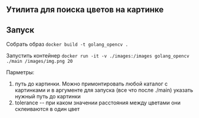 ## Утилита для поиска цветов на картинке

## Запуск

Собрать образ
`docker build -t golang_opencv .`

Запустить контейнер
`docker run -it -v ./images:/images golang_opencv ./main /images/img.png 20`

Парметры:
1. путь до картинки. Можно примонтировать любой каталог с картинками и в аргументе для запуска (все что после ./main) указать нужный путь до картинки
2. tolerance -- при каком значении расстояния между цветами они склеиваются в один цвет 
